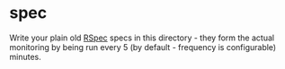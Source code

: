 # spec

Write your plain old [RSpec](http://rspec.info/) specs in this directory - they form the actual monitoring by being run every 5 (by default - frequency is configurable) minutes.
